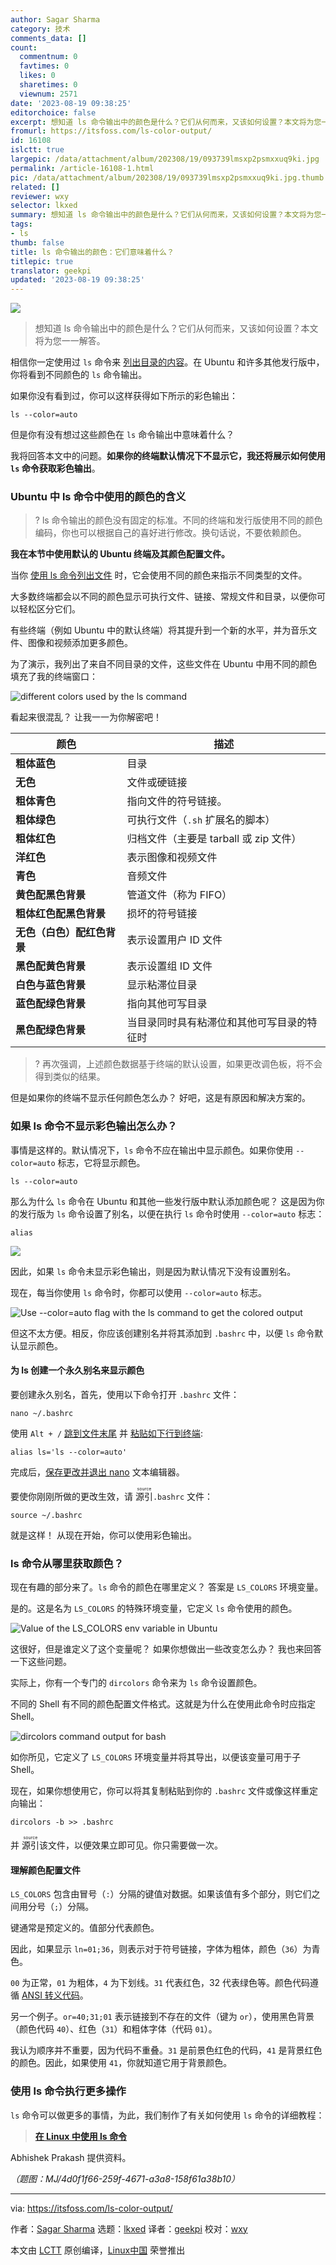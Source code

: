 ```yaml
---
author: Sagar Sharma
category: 技术
comments_data: []
count:
  commentnum: 0
  favtimes: 0
  likes: 0
  sharetimes: 0
  viewnum: 2571
date: '2023-08-19 09:38:25'
editorchoice: false
excerpt: 想知道 ls 命令输出中的颜色是什么？它们从何而来，又该如何设置？本文将为您一一解答。
fromurl: https://itsfoss.com/ls-color-output/
id: 16108
islctt: true
largepic: /data/attachment/album/202308/19/093739lmsxp2psmxxuq9ki.jpg
permalink: /article-16108-1.html
pic: /data/attachment/album/202308/19/093739lmsxp2psmxxuq9ki.jpg.thumb.jpg
related: []
reviewer: wxy
selector: lkxed
summary: 想知道 ls 命令输出中的颜色是什么？它们从何而来，又该如何设置？本文将为您一一解答。
tags:
- ls
thumb: false
title: ls 命令输出的颜色：它们意味着什么？
titlepic: true
translator: geekpi
updated: '2023-08-19 09:38:25'
---
```


![](/data/attachment/album/202308/19/093739lmsxp2psmxxuq9ki.jpg)



> 
> 想知道 ls 命令输出中的颜色是什么？它们从何而来，又该如何设置？本文将为您一一解答。
> 
> 
> 


相信你一定使用过 `ls` 命令来 [列出目录的内容](https://itsfoss.com/list-directory-content/)。在 Ubuntu 和许多其他发行版中，你将看到不同颜色的 `ls` 命令输出。


如果你没有看到过，你可以这样获得如下所示的彩色输出：



```
ls --color=auto

```

但是你有没有想过这些颜色在 `ls` 命令输出中意味着什么？


我将回答本文中的问题。**如果你的终端默认情况下不显示它，我还将展示如何使用 `ls` 命令获取彩色输出**。


### Ubuntu 中 ls 命令中使用的颜色的含义



> 
> ? ls 命令输出的颜色没有固定的标准。不同的终端和发行版使用不同的颜色编码，你也可以根据自己的喜好进行修改。换句话说，不要依赖颜色。
> 
> 
> 


**我在本节中使用默认的 Ubuntu 终端及其颜色配置文件。**


当你 [使用 ls 命令列出文件](https://itsfoss.com/ls-command/) 时，它会使用不同的颜色来指示不同类型的文件。


大多数终端都会以不同的颜色显示可执行文件、链接、常规文件和目录，以便你可以轻松区分它们。


有些终端（例如 Ubuntu 中的默认终端）将其提升到一个新的水平，并为音乐文件、图像和视频添加更多颜色。


为了演示，我列出了来自不同目录的文件，这些文件在 Ubuntu 中用不同的颜色填充了我的终端窗口：


![different colors used by the ls command](/data/attachment/album/202308/19/093825erfuzksrky935ouo.png)


看起来很混乱？ 让我一一为你解密吧！




| 颜色 | 描述 |
| --- | --- |
| **粗体蓝色** | 目录 |
| **无色** | 文件或硬链接 |
| **粗体青色** | 指向文件的符号链接。 |
| **粗体绿色** | 可执行文件（`.sh` 扩展名的脚本） |
| **粗体红色** | 归档文件（主要是 tarball 或 zip 文件） |
| **洋红色** | 表示图像和视频文件 |
| **青色** | 音频文件 |
| **黄色配黑色背景** | 管道文件（称为 FIFO） |
| **粗体红色配黑色背景** | 损坏的符号链接 |
| **无色（白色）配红色背景** | 表示设置用户 ID 文件 |
| **黑色配黄色背景** | 表示设置组 ID 文件 |
| **白色与蓝色背景** | 显示粘滞位目录 |
| **蓝色配绿色背景** | 指向其他可写目录 |
| **黑色配绿色背景** | 当目录同时具有粘滞位和其他可写目录的特征时 |



> 
> ? 再次强调，上述颜色数据基于终端的默认设置，如果更改调色板，将不会得到类似的结果。
> 
> 
> 


但是如果你的终端不显示任何颜色怎么办？ 好吧，这是有原因和解决方案的。


### 如果 ls 命令不显示彩色输出怎么办？


事情是这样的。默认情况下，`ls` 命令不应在输出中显示颜色。如果你使用 `--color=auto` 标志，它将显示颜色。



```
ls --color=auto

```

那么为什么 `ls` 命令在 Ubuntu 和其他一些发行版中默认添加颜色呢？ 这是因为你的发行版为 `ls` 命令设置了别名，以便在执行 `ls` 命令时使用 `--color=auto` 标志：



```
alias

```

![](/data/attachment/album/202308/19/093825krvhxhjaajrbbrbv.png)


因此，如果 `ls` 命令未显示彩色输出，则是因为默认情况下没有设置别名。


现在，每当你使用 `ls` 命令时，你都可以使用 `--color=auto` 标志。


![Use  --color=auto flag with the ls command to get the colored output](/data/attachment/album/202308/19/093825q71qivx3v11zqiig.png)


但这不太方便。相反，你应该创建别名并将其添加到 `.bashrc` 中，以便 `ls` 命令默认显示颜色。


#### 为 ls 创建一个永久别名来显示颜色


要创建永久别名，首先，使用以下命令打开 `.bashrc` 文件：



```
nano ~/.bashrc

```

使用 `Alt + /` [跳到文件末尾](https://linuxhandbook.com/beginning-end-file-nano/) 并 [粘贴如下行到终端](https://itsfoss.com/copy-paste-linux-terminal/):



```
alias ls='ls --color=auto'

```

完成后，[保存更改并退出 nano](https://linuxhandbook.com/nano-save-exit/) 文本编辑器。


要使你刚刚所做的更改生效，请 <ruby> 源引 <rt>  source </rt></ruby> `.bashrc` 文件：



```
source ~/.bashrc

```

就是这样！ 从现在开始，你可以使用彩色输出。


### ls 命令从哪里获取颜色？


现在有趣的部分来了。`ls` 命令的颜色在哪里定义？ 答案是 `LS_COLORS` 环境变量。


是的。这是名为 `LS_COLORS` 的特殊环境变量，它定义 `ls` 命令使用的颜色。


![Value of the LS_COLORS env variable in Ubuntu](/data/attachment/album/202308/19/093825cuylguk78u7zu2jy.png)


这很好，但是谁定义了这个变量呢？ 如果你想做出一些改变怎么办？ 我也来回答一下这些问题。


实际上，你有一个专门的 `dircolors` 命令来为 `ls` 命令设置颜色。


不同的 Shell 有不同的颜色配置文件格式。这就是为什么在使用此命令时应指定 Shell。


![dircolors command output for bash](/data/attachment/album/202308/19/093826hvwxrsoim4gperse.png)


如你所见，它定义了 `LS_COLORS` 环境变量并将其导出，以便该变量可用于子 Shell。


现在，如果你想使用它，你可以将其复制粘贴到你的 `.bashrc` 文件或像这样重定向输出：



```
dircolors -b >> .bashrc

```

并 <ruby> 源引 <rt>  source </rt></ruby> 该文件，以便效果立即可见。你只需要做一次。


#### 理解颜色配置文件


`LS_COLORS` 包含由冒号（`:`）分隔的键值对数据。如果该值有多个部分，则它们之间用分号（`;`）分隔。


键通常是预定义的。值部分代表颜色。


因此，如果显示 `ln=01;36`，则表示对于符号链接，字体为粗体，颜色（`36`）为青色。


`00` 为正常，`01` 为粗体，`4` 为下划线。`31` 代表红色，32 代表绿色等。颜色代码遵循 [ANSI 转义代码](https://en.wikipedia.org/wiki/ANSI_escape_code)。


另一个例子。`or=40;31;01` 表示链接到不存在的文件（键为 `or`），使用黑色背景（颜色代码 `40`）、红色（`31`）和粗体字体（代码 `01`）。


我认为顺序并不重要，因为代码不重叠。`31` 是前景色红色的代码，`41` 是背景红色的颜色。因此，如果使用 `41`，你就知道它用于背景颜色。


### 使用 ls 命令执行更多操作


`ls` 命令可以做更多的事情，为此，我们制作了有关如何使用 `ls` 命令的详细教程：



> 
> **[在 Linux 中使用 ls 命令](https://itsfoss.com/ls-command/)**
> 
> 
> 


Abhishek Prakash 提供资料。


*（题图：MJ/4d0f1f66-259f-4671-a3a8-158f61a38b10）*




---


via: <https://itsfoss.com/ls-color-output/>


作者：[Sagar Sharma](https://itsfoss.com/author/sagar/) 选题：[lkxed](https://github.com/lkxed/) 译者：[geekpi](https://github.com/geekpi) 校对：[wxy](https://github.com/wxy)


本文由 [LCTT](https://github.com/LCTT/TranslateProject) 原创编译，[Linux中国](https://linux.cn/) 荣誉推出